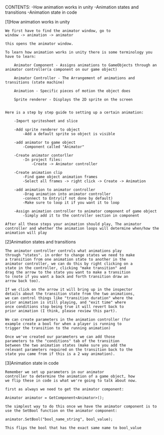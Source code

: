 CONTENTS:
    -How animation works in unity
    -Animation states and transitions
    -Animation state in code

[1]How animation works in unity

    We first have to find the animator window, go to
    window -> animation -> animator

    this opens the animator window.

    To learn how animation works in unity there is some terminology you have to learn:

        Animator Component - Assigns animations to GameObjects through an animator controller(a component on our game object)

        Animator Controller - The Arrangement of animations and transitions (state machine)

        Animation - Specific pieces of motion the object does

        Sprite renderer - Displays the 2D sprite on the screen

    
    Here is a step by step guide to setting up a certain animation:
        
        -Import spritesheet and slice
        
        -Add sprite renderer to object
            -Add a default sprite so object is visible
        
        -add animator to game object
            -Component called "Animator"
        
        -Create animator contorller
            -In project files:
                -Create -> Animator controller
        
        -Create animation clip
            -Find game object animation frames
            -Select all frames -> right click -> Create -> Animation
        
        -add animation to animator controller
            -Drag animation into animator controller
            -connect to Entry(if not done by default)
            -Make sure to loop it if you want it to loop
        
        -Assign animation controller to animator component of game object
            -Simply add it to the controller section in component
        
    After all these steps your animation should play, The animator controller and whether the animation loops will determine when/how the animation will play

[2]Animation states and transitions
    
    The animator controller controls what animations play 
    through "states". in order to change states we need to make 
    a transition from one animation state to another in the 
    animator controller, we can do this by right clicking on a 
    state in the controller, clicking "make transition" and 
    drag the arrow to the state you want to make a transition 
    to (note if you want a back and forth transition draw an 
    arrow back too).

    If we click on the arrow it will bring up in the inspector 
    details about the transition state from the two animations, 
    we can control things like "transition duration" where the 
    prior animation is still playing, and "exit time" where 
    once conditions stop being true it will revert back to 
    prior animation (I think, please review this part).

    We can create parameters in the animation controller (for 
    example create a bool for when a player is running to 
    trigger the transition to the running animation)

    Once we've created our parameters we can add those 
    parameters to the "conditions" tab of the transition 
    between the two animation states (make sure you add the 
    relevant parameters required on the transition back to the 
    state you came from if this is a 2 way animation).

[3]Animation state in code
    
    Remember we set up parameters in our animator 
    controller to determine the animation of a game object, how 
    we flip these in code is what we're going to talk about now.

    first as always we need to get the animator component:

    Animator animator = GetComponent<Animator>();

    the simplest way to do this once we have the animator component is to use the SetBool function on the animator component:

    animator.SetBool("bool_name_string", bool_value);

    This flips the bool that has the exact same name to bool_value